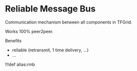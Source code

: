 # Reliable Message Bus

Communication mechanism between all components in TFGrid.

Works 100% peer2peer.

Benefits

- reliable (retransmit, 1 time delivery, ...)
- ...


!!!def alias:rmb

